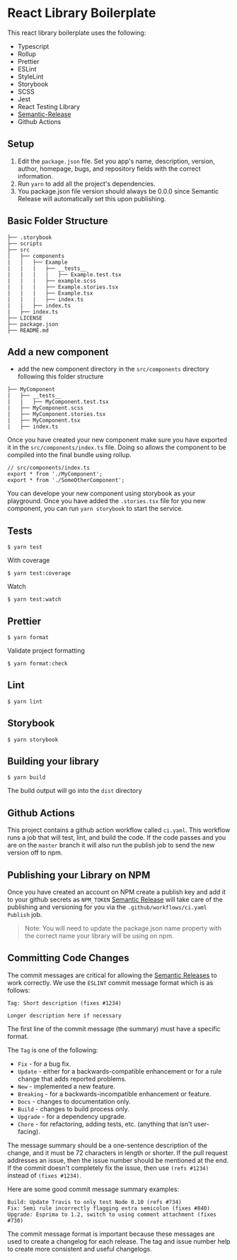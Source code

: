# React Library Boilerplate

This react library boilerplate uses the following:

- Typescript
- Rollup
- Prettier
- ESLint
- StyleLint
- Storybook
- SCSS
- Jest
- React Testing Library
- [Semantic-Release](https://semantic-release.gitbook.io/)
- Github Actions

## Setup

1. Edit the `package.json` file. Set you app's name, description, version, author, homepage, bugs, and repository fields with the correct information.
1. Run `yarn` to add all the project's dependencies.
1. You package.json file version should always be 0.0.0 since Semantic Release will automatically set this upon publishing.

## Basic Folder Structure

```
├── .storybook
├── scripts
├── src
│   ├── components
|   |   ├── Example
|   |   |   ├── __tests__
|   |   |   |   ├── Example.test.tsx
|   |   |   ├── example.scss
|   |   |   ├── Example.stories.tsx
|   |   |   ├── Example.tsx
|   |   |   ├── index.ts
|   |   ├── index.ts
|   ├── index.ts
├── LICENSE
├── package.json
├── README.md
```

## Add a new component

- add the new component directory in the `src/components` directory following this folder structure

```
├── MyComponent
|   ├── __tests__
|   |   ├── MyComponent.test.tsx
|   ├── MyComponent.scss
|   ├── MyComponent.stories.tsx
|   ├── MyComponent.tsx
|   ├── index.ts

```

Once you have created your new component make sure you have exported it in the `src/components/index.ts` file. Doing so allows the component to be compiled into the final bundle using rollup.

```
// src/components/index.ts
export * from './MyComponent';
export * from './SomeOtherComponent';
```

You can develope your new component using storybook as your playground. Once you have added the `.stories.tsx` file for you new component, you can run `yarn storybook` to start the service.

## Tests

```
$ yarn test
```

With coverage

```
$ yarn test:coverage
```

Watch

```
$ yarn test:watch
```

## Prettier

```
$ yarn format
```

Validate project formatting

```
$ yarn format:check
```

## Lint

```
$ yarn lint
```

## Storybook

```
$ yarn storybook
```

## Building your library

```
$ yarn build
```

The build output will go into the `dist` directory

## Github Actions

This project contains a github action workflow called `ci.yaml`. This workflow runs a job that will test, lint, and build the code. If the code passes and you are on the `master` branch it will also run the publish job to send the new version off to npm.

## Publishing your Library on NPM

Once you have created an account on NPM create a publish key and add it to your github secrets as `NPM_TOKEN` [Semantic Release](https://semantic-release.gitbook.io/) will take care of the publishing and versioning for you via the `.github/workflows/ci.yaml` `Publish` job.

> Note: You will need to update the package.json name property with the correct name your library will be using on npm.

## Committing Code Changes

The commit messages are critical for allowing the [Semantic Releases](https://semantic-release.gitbook.io/) to work correctly. We use the `ESLINT` commit message format which is as follows:

```
Tag: Short description (fixes #1234)

Longer description here if necessary
```

The first line of the commit message (the summary) must have a specific format.

The `Tag` is one of the following:

- `Fix` - for a bug fix.
- `Update` - either for a backwards-compatible enhancement or for a rule change that adds reported problems.
- `New` - implemented a new feature.
- `Breaking` - for a backwards-incompatible enhancement or feature.
- `Docs` - changes to documentation only.
- `Build` - changes to build process only.
- `Upgrade` - for a dependency upgrade.
- `Chore` - for refactoring, adding tests, etc. (anything that isn't user-facing).

The message summary should be a one-sentence description of the change, and it must be 72 characters in length or shorter. If the pull request addresses an issue, then the issue number should be mentioned at the end. If the commit doesn't completely fix the issue, then use `(refs #1234)` instead of `(fixes #1234)`.

Here are some good commit message summary examples:

```
Build: Update Travis to only test Node 0.10 (refs #734)
Fix: Semi rule incorrectly flagging extra semicolon (fixes #840)
Upgrade: Esprima to 1.2, switch to using comment attachment (fixes #730)
```

The commit message format is important because these messages are used to create a changelog for each release. The tag and issue number help to create more consistent and useful changelogs.
